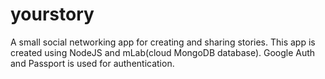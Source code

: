 # yourstory

A small social networking app for creating and sharing stories.
This app is created using NodeJS and mLab(cloud MongoDB database).
Google Auth and Passport is used for authentication.
